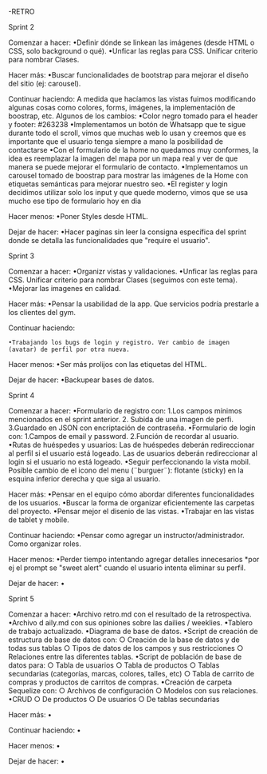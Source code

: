 -RETRO

Sprint 2

Comenzar a hacer: 
    •Definir dónde se linkean las imágenes (desde HTML o CSS, solo background o qué).
    •Unficar las reglas para CSS. Unificar criterio para nombrar Clases.

Hacer más:
    •Buscar funcionalidades de bootstrap para mejorar el diseño del sitio (ej: carousel).

Continuar haciendo:
    A medida que hacíamos las vistas fuimos modificando algunas cosas como colores, forms, imágenes, la implementación de boostrap, etc.
    Algunos de los cambios:
    •Color negro tomado para el header y footer: #263238
    •Implementamos un botón de Whatsapp que te sigue durante todo el scroll, vimos que muchas web lo usan y creemos que es importante que el usuario tenga siempre a mano la posibilidad de contactarse
    •Con el formulario de la home no quedamos muy conformes, la idea es reemplazar la imagen del mapa por un mapa real y ver de que manera se puede mejorar el formulario de contacto.
    •Implementamos un carousel tomado de boostrap para mostrar las imágenes de la Home con etiquetas semánticas para mejorar nuestro seo.
    •El register y login decidimos utilizar solo los input y que quede moderno, vimos que se usa mucho ese tipo de formulario hoy en dia

Hacer menos:
    •Poner Styles desde HTML.

Dejar de hacer:
    •Hacer paginas sin leer la consigna específica del sprint donde se detalla las funcionalidades que "require el usuario". 

Sprint 3

Comenzar a hacer: 
    •Organizr vistas y validaciones.
    •Unficar las reglas para CSS. Unificar criterio para nombrar Clases (seguimos con este tema).
    •Mejorar las imagenes en calidad.

Hacer más:
    •Pensar la usabilidad de la app. Que servicios podría prestarle a los clientes del gym.

Continuar haciendo:

    •Trabajando los bugs de login y registro. Ver cambio de imagen (avatar) de perfil por otra nueva.

Hacer menos:
    •Ser más prolijos con las etiquetas del HTML. 

Dejar de hacer:
    •Backupear bases de datos.

Sprint 4

Comenzar a hacer: 
    •Formulario de registro con: 
        1.Los campos mínimos mencionados en el sprint anterior. 
        2. Subida de una imagen de perfi. 
        3.Guardado en JSON con encriptación de contraseña.
    •Formulario de login con: 
        1.Campos de email y password. 
        2.Función de recordar al usuario. 
    •Rutas de huéspedes y usuarios: Las de huéspedes deberán redireccionar al perfil si el usuario está logeado. Las de usuarios deberán redireccionar al login si el usuario no está logeado.
    •Seguir perfeccionando la vista mobil. Posible cambio de el icono del menu (¨burguer¨):  flotante (sticky) en la esquina inferior derecha y que siga al usuario.

Hacer más:
    •Pensar en el equipo cómo abordar diferentes funcionalidades de los usuarios.
    •Buscar la forma de organizar eficientemente las carpetas del proyecto.
    •Pensar mejor el disenio de las vistas.
    •Trabajar en las vistas de tablet y mobile.

Continuar haciendo:
    •Pensar como agregar un instructor/administrador. Como organizar roles.

Hacer menos:
    •Perder tiempo intentando agregar detalles innecesarios *por ej el prompt se "sweet alert" cuando el usuario intenta eliminar su perfil.

Dejar de hacer:
    • 

Sprint 5
    
Comenzar a hacer: 
    •Archivo ​retro.md​ con el resultado de la retrospectiva.
    •Archivo d​ aily.md​ con sus opiniones sobre las dailies / weeklies.
    •Tablero de trabajo actualizado.
    •Diagrama de base de datos.
    •Script de creación de estructura de base de datos con: 
        ○ Creación de la base de datos y de todas sus tablas 
        ○ Tipos de datos de los campos y sus restricciones 
        ○ Relaciones entre las diferentes tablas.
    •Script de población de base de datos para: 
        ○ Tabla de usuarios 
        ○ Tabla de productos 
        ○ Tablas secundarias (categorías, marcas, colores, talles, etc) 
        ○ Tabla de carrito de compras y productos de carritos de compras.
    •Creación de carpeta Sequelize con: ○ Archivos de configuración ○ Modelos con sus relaciones.
    •CRUD 
        ○ De productos 
        ○ De usuarios 
        ○ De tablas secundarias


Hacer más:
    •

Continuar haciendo:
    •

Hacer menos:
    •

Dejar de hacer:
    • 
